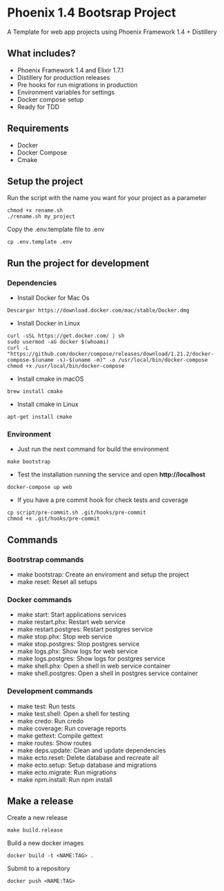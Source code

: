# Phoenix 1.4 Bootsrap Project

A Template for web app projects using Phoenix Framework 1.4 + Distillery

## What includes?

- Phoenix Framework 1.4 and Elixir 1.7.1
- Distillery for production releases
- Pre hooks for run migrations in production
- Environment variables for settings
- Docker compose setup
- Ready for TDD

## Requirements

- Docker
- Docker Compose
- Cmake

## Setup the project

Run the script with the name you want for your project as a parameter
```
chmod +x rename.sh
./rename.sh my_project
```

Copy the .env.template file to .env
```
cp .env.template .env
```

## Run the project for development

### Dependencies

- Install Docker for Mac Os

```shell
Descargar https://download.docker.com/mac/stable/Docker.dmg
```

- Install Docker in Linux

```shell
curl -sSL https://get.docker.com/ | sh
sudo usermod -aG docker $(whoami)
curl -L "https://github.com/docker/compose/releases/download/1.21.2/docker-compose-$(uname -s)-$(uname -m)" -o /usr/local/bin/docker-compose
chmod +x /usr/local/bin/docker-compose

```

- Install cmake in macOS

```shell
brew install cmake
```

- Install cmake in Linux

```shell
apt-get install cmake
```

### Environment

- Just run the next command for build the environment

```shell
make bootstrap
```

- Test the installation running the service and open **http://localhost**

```shell
docker-compose up web
```

- If you have a pre commit hook for check tests and coverage

```shell
cp script/pre-commit.sh .git/hooks/pre-commit
chmod +x .git/hooks/pre-commit
```

## Commands

### Bootrstrap commands

- make bootstrap: Create an enviroment and setup the project
- make reset: Reset all setups

### Docker commands

- make start: Start applications services
- make restart.phx: Restart web service
- make restart.postgres: Restart postgres service
- make stop.phx: Stop web service
- make stop.postgres: Stop postgres service
- make logs.phx: Show logs for web service
- make logs.postgres: Show logs for postgres service
- make shell.phx: Open a shell in web service container
- make shell.postgres: Open a shell in postgres service container

### Development commands

- make test: Run tests
- make test.shell: Open a shell for testing
- make credo: Run credo
- make coverage: Run coverage reports
- make gettext: Compile gettext
- make routes: Show routes
- make deps.update: Clean and update dependencies
- make ecto.reset: Delete database and recreate all
- make ecto.setup: Setup database and migrations
- make ecto.migrate: Run migrations
- make npm.install: Run npm install

## Make a release

Create a new release

    make build.release

Build a new docker images

    docker build -t <NAME:TAG> .

Submit to a repository

    docker push <NAME:TAG>
